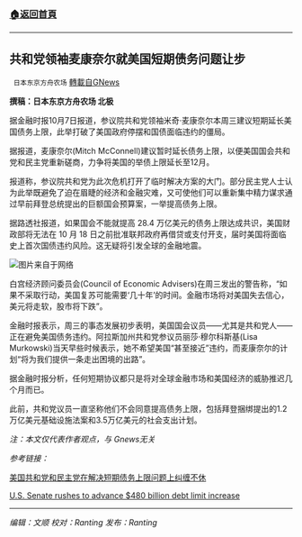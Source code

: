 ###  [:house:返回首頁](https://github.com/ourhimalayas/txt)
---


## 共和党领袖麦康奈尔就美国短期债务问题让步
` 日本东京方舟农场` [轉載自GNews](https://gnews.org/zh-hans/1579778/)

**撰稿：日本东京方舟农场 北极**

据金融时报10月7日报道，参议院共和党领袖米奇·麦康奈尔本周三建议短期延长美国债务上限，此举打破了美国政府停摆和国债面临违约的僵局。

据报道，麦康奈尔(Mitch McConnell)建议暂时延长债务上限，以便美国国会共和党和民主党重新磋商，力争将美国的举债上限延长至12月。

报道称，参议院共和党为此次危机打开了临时解决方案的大门。部分民主党人士认为此举既避免了迫在眉睫的经济和金融灾难，又可使他们可以重新集中精力谋求通过早前拜登总统提出的巨额国会预算案，一举提高债务上限。

据路透社报道，如果国会不能就提高 28.4 万亿美元的债务上限达成共识，美国财政部将无法在 10 月 18 日之前批准联邦政府再借贷或支付开支，届时美国将面临史上首次国债违约风险。这无疑将引发全球的金融地震。

![](https://assets.gnews.org/wp-content/uploads/2021/10/000126673_piclink.jpg)图片来自于网络

白宫经济顾问委员会(Council of Economic Advisers)在周三发出的警告称，“如果不采取行动，美国复苏可能需要‘几十年’的时间。金融市场将对美国失去信心，美元将走软，股市将下跌”。

金融时报表示，周三的事态发展初步表明，美国国会议员——尤其是共和党人——正在避免美国债务违约。阿拉斯加州共和党参议员丽莎·穆尔科斯基(Lisa Murkowski)当天早些时候表示，她不希望美国“甚至接近”违约，而麦康奈尔的计划“将为我们提供一条走出困境的出路”。

据金融时报分析，任何短期协议都只是将对全球金融市场和美国经济的威胁推迟几个月而已。

此前，共和党议员一直坚称他们不会同意提高债务上限，包括拜登捆绑提出的1.2万亿美元基础设施法案和3.5万亿美元的社会支出计划。

*注：本文仅代表作者观点，与 Gnews无关*

*参考链接：*

[美国共和党和民主党在解决短期债务上限问题上纠缠不休](https://www.ftchinese.com/interactive/49981?exclusive)

[U.S. Senate rushes to advance $480 billion debt limit increase](https://www.reuters.com/world/us/us-senate-democrats-republicans-haggle-over-short-term-debt-fix-2021-10-07/)

* * *

*编辑：文顺 校对：Ranting 发布：Ranting*
